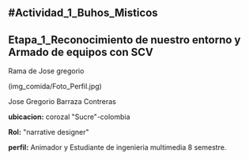 #Actividad_1_Buhos_Misticos
----
Etapa_1_Reconocimiento de nuestro entorno y Armado de equipos con SCV
---
Rama de Jose gregorio

(img_comida/Foto_Perfil.jpg)

Jose Gregorio Barraza Contreras 

**ubicacion:** corozal "Sucre"-colombia

**Rol:** "narrative designer"

**perfil:** Animador y Estudiante de ingenieria multimedia 8 semestre.
